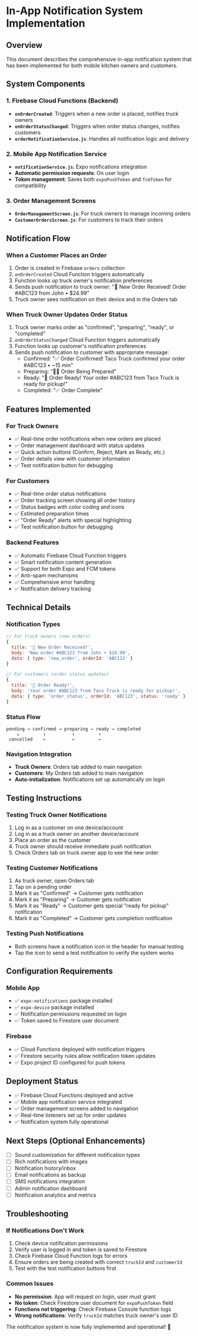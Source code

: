 # In-App Notification System Implementation

## Overview
This document describes the comprehensive in-app notification system that has been implemented for both mobile kitchen owners and customers.

## System Components

### 1. Firebase Cloud Functions (Backend)
- **`onOrderCreated`**: Triggers when a new order is placed, notifies truck owners
- **`onOrderStatusChanged`**: Triggers when order status changes, notifies customers
- **`orderNotificationService.js`**: Handles all notification logic and delivery

### 2. Mobile App Notification Service
- **`notificationService.js`**: Expo notifications integration
- **Automatic permission requests**: On user login
- **Token management**: Saves both `expoPushToken` and `fcmToken` for compatibility

### 3. Order Management Screens
- **`OrderManagementScreen.js`**: For truck owners to manage incoming orders
- **`CustomerOrdersScreen.js`**: For customers to track their orders

## Notification Flow

### When a Customer Places an Order
1. Order is created in Firebase `orders` collection
2. `onOrderCreated` Cloud Function triggers automatically
3. Function looks up truck owner's notification preferences
4. Sends push notification to truck owner: "🚚 New Order Received! Order #ABC123 from John • $24.99"
5. Truck owner sees notification on their device and in the Orders tab

### When Truck Owner Updates Order Status
1. Truck owner marks order as "confirmed", "preparing", "ready", or "completed"
2. `onOrderStatusChanged` Cloud Function triggers automatically
3. Function looks up customer's notification preferences
4. Sends push notification to customer with appropriate message:
   - Confirmed: "✅ Order Confirmed! Taco Truck confirmed your order #ABC123 • ~15 min"
   - Preparing: "👨‍🍳 Order Being Prepared"
   - Ready: "🔔 Order Ready! Your order #ABC123 from Taco Truck is ready for pickup!"
   - Completed: "✅ Order Complete"

## Features Implemented

### For Truck Owners
- ✅ Real-time order notifications when new orders are placed
- ✅ Order management dashboard with status updates
- ✅ Quick action buttons (Confirm, Reject, Mark as Ready, etc.)
- ✅ Order details view with customer information
- ✅ Test notification button for debugging

### For Customers  
- ✅ Real-time order status notifications
- ✅ Order tracking screen showing all order history
- ✅ Status badges with color coding and icons
- ✅ Estimated preparation times
- ✅ "Order Ready" alerts with special highlighting
- ✅ Test notification button for debugging

### Backend Features
- ✅ Automatic Firebase Cloud Function triggers
- ✅ Smart notification content generation
- ✅ Support for both Expo and FCM tokens
- ✅ Anti-spam mechanisms
- ✅ Comprehensive error handling
- ✅ Notification delivery tracking

## Technical Details

### Notification Types
```javascript
// For truck owners (new orders)
{
  title: '🚚 New Order Received!',
  body: 'New order #ABC123 from John • $24.99',
  data: { type: 'new_order', orderId: 'ABC123' }
}

// For customers (order status updates)
{
  title: '🔔 Order Ready!',
  body: 'Your order #ABC123 from Taco Truck is ready for pickup!',
  data: { type: 'order_status', orderId: 'ABC123', status: 'ready' }
}
```

### Status Flow
```
pending → confirmed → preparing → ready → completed
    ↓         ↑          ↑         ↑
 cancelled    ←          ←         ←
```

### Navigation Integration
- **Truck Owners**: Orders tab added to main navigation
- **Customers**: My Orders tab added to main navigation
- **Auto-initialization**: Notifications set up automatically on login

## Testing Instructions

### Testing Truck Owner Notifications
1. Log in as a customer on one device/account
2. Log in as a truck owner on another device/account
3. Place an order as the customer
4. Truck owner should receive immediate push notification
5. Check Orders tab on truck owner app to see the new order

### Testing Customer Notifications
1. As truck owner, open Orders tab
2. Tap on a pending order
3. Mark it as "Confirmed" → Customer gets notification
4. Mark it as "Preparing" → Customer gets notification  
5. Mark it as "Ready" → Customer gets special "ready for pickup" notification
6. Mark it as "Completed" → Customer gets completion notification

### Testing Push Notifications
- Both screens have a notification icon in the header for manual testing
- Tap the icon to send a test notification to verify the system works

## Configuration Requirements

### Mobile App
- ✅ `expo-notifications` package installed
- ✅ `expo-device` package installed
- ✅ Notification permissions requested on login
- ✅ Token saved to Firestore user document

### Firebase
- ✅ Cloud Functions deployed with notification triggers
- ✅ Firestore security rules allow notification token updates
- ✅ Expo project ID configured for push tokens

## Deployment Status
- ✅ Firebase Cloud Functions deployed and active
- ✅ Mobile app notification service integrated
- ✅ Order management screens added to navigation
- ✅ Real-time listeners set up for order updates
- ✅ Notification system fully operational

## Next Steps (Optional Enhancements)
- [ ] Sound customization for different notification types
- [ ] Rich notifications with images
- [ ] Notification history/inbox
- [ ] Email notifications as backup
- [ ] SMS notifications integration
- [ ] Admin notification dashboard
- [ ] Notification analytics and metrics

## Troubleshooting

### If Notifications Don't Work
1. Check device notification permissions
2. Verify user is logged in and token is saved to Firestore
3. Check Firebase Cloud Function logs for errors
4. Ensure orders are being created with correct `truckId` and `customerId`
5. Test with the test notification buttons first

### Common Issues
- **No permission**: App will request on login, user must grant
- **No token**: Check Firestore user document for `expoPushToken` field
- **Functions not triggering**: Check Firebase Console function logs
- **Wrong notifications**: Verify `truckId` matches truck owner's user ID

The notification system is now fully implemented and operational! 🎉
